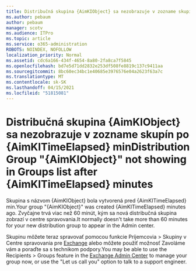 ```yaml
---
title: Distribučná skupina {AimKIObject} sa nezobrazuje v zozname skupín po {AimKITimeElapsed} min
ms.author: pebaum
author: pebaum
manager: scotv
ms.audience: ITPro
ms.topic: article
ms.service: o365-administration
ROBOTS: NOINDEX, NOFOLLOW
localization_priority: Normal
ms.assetid: cdc6a166-434f-4654-8a80-2fa8ca7f5845
ms.openlocfilehash: bd7e5d71dd2832e253df508fe8819c137c9411aa
ms.sourcegitcommit: 8bc60ec34bc1e40685e3976576e04a2623f63a7c
ms.translationtype: MT
ms.contentlocale: sk-SK
ms.lasthandoff: 04/15/2021
ms.locfileid: "51815081"
---
```

# <a name="distribution-group-aimkiobject-not-showing-in-groups-list-after-aimkitimeelapsed-minutes"></a><span data-ttu-id="3d71d-102">Distribučná skupina {AimKIObject} sa nezobrazuje v zozname skupín po {AimKITimeElapsed} min</span><span class="sxs-lookup"><span data-stu-id="3d71d-102">Distribution Group "{AimKIObject}" not showing in Groups list after {AimKITimeElapsed} minutes</span></span>

<span data-ttu-id="3d71d-103">Skupina s názvom {AimKIObject} bola vytvorená pred {AimKITimeElapsed} min.</span><span class="sxs-lookup"><span data-stu-id="3d71d-103">Your group "{AimKIObject}" was created {AimKITimeElapsed} minutes ago.</span></span> <span data-ttu-id="3d71d-104">Zvyčajne trvá viac než 60 minút, kým sa nová distribučná skupina zobrazí v centre spravovania.</span><span class="sxs-lookup"><span data-stu-id="3d71d-104">It normally doesn't take more than 60 minutes for your new distribution group to appear in the Admin center.</span></span>
  
<span data-ttu-id="3d71d-105">Skupinu môžete teraz spravovať pomocou funkcie Príjemcovia > Skupiny v Centre spravovania pre [Exchange](https://outlook.office365.com/ecp/?rfr=Admin_o365&amp;exsvurl=1&amp;mkt=en-US.aspx) alebo môžete použiť možnosť Zavoláme vám a poraďte sa s technikom podpory.</span><span class="sxs-lookup"><span data-stu-id="3d71d-105">You may be able to use the Recipients > Groups feature in the [Exchange Admin Center](https://outlook.office365.com/ecp/?rfr=Admin_o365&amp;exsvurl=1&amp;mkt=en-US.aspx) to manage your group now, or use the "Let us call you" option to talk to a support engineer.</span></span> 
  